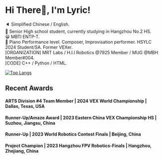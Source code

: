 # Hi There👋, I'm Lyric!

🔈 Simplified Chinese / English.  
📕 Senior High school student, currently studying in Hangzhou No.2 HS.   
😀 MBTI ENTP-T.  
🎹 Piano Performance level. Composer, Improvisation performer. HSYLC 2024 Student/SA. Former VEXer.    
[ORGANIZATION] MRT Labs / H.I.I Robotics @7925 Member / MUG @MBH Member#004.  
[CODE] C++ / Python / HTML. 

[![Top Langs](https://github-readme-stats.vercel.app/api/top-langs/?username=ch-LyricEpic&hide=javascript,html,css&bg_color=1E1E2E&text_color=D9E0EE&icon_color=DDB6F2&title_color=C9CBFF)](https://github.com/anuraghazra/github-readme-stats)

## Recent Awards
#### ARTS Division #4 Team Member | 2024 VEX World Championship | Dallas, Texas, USA
#### Runner-Up/Amaze Award | 2023 Eastern China VEX Championship HS | Suzhou, Jiangsu, China
#### Runner-Up | 2023 World Robotics Contest Finals | Beijing, China
#### Project Champion | 2023 Hangzhou FPV Robotics-Finals | Hangzhou, Zhejiang, China
